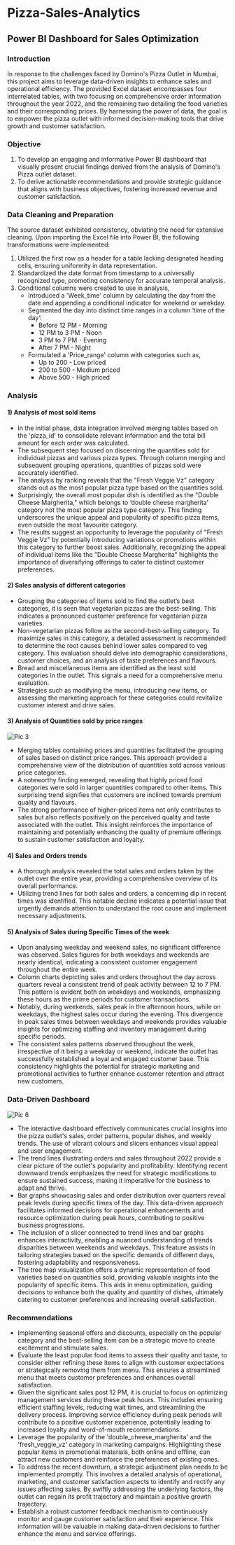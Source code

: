 # Pizza-Sales-Analytics
## Power BI Dashboard for Sales Optimization
### Introduction
In response to the challenges faced by Domino's Pizza Outlet in Mumbai, this project aims to leverage data-driven insights to enhance sales and operational efficiency. The provided Excel dataset encompasses four interrelated tables, with two focusing on comprehensive order information throughout the year 2022, and the remaining two detailing the food varieties and their corresponding prices. By harnessing the power of data, the goal is to empower the pizza outlet with informed decision-making tools that drive growth and customer satisfaction.
### Objective
1)	To develop an engaging and informative Power BI dashboard that visually present crucial findings derived from the analysis of Domino's Pizza outlet dataset.
2)	To derive actionable recommendations and provide strategic guidance that aligns with business objectives, fostering increased revenue and customer satisfaction.
### Data Cleaning and Preparation
The source dataset exhibited consistency, obviating the need for extensive cleaning. Upon importing the Excel file into Power BI, the following transformations were implemented: 
1) Utilized the first row as a header for a table lacking designated heading cells, ensuring uniformity in data representation.
2) Standardized the date format from timestamp to a universally recognized type, promoting consistency for accurate temporal analysis. 
3) Conditional columns were created to use in analysis,
   - Introduced a 'Week_time' column by calculating the day from the date and appending a conditional indicator for weekend or weekday. 
   - Segmented the day into distinct time ranges in a column ‘time of the day’: 
       -  Before 12 PM - Morning
       -  12 PM to 3 PM - Noon
       -  3 PM to 7 PM - Evening
       -  After 7 PM - Night	
   - Formulated a 'Price_range' column with categories such as, 
      - Up to 200 - Low priced 	
      - 200 to 500 - Medium priced 
      - Above 500 - High priced
### Analysis
#### 1) Analysis of most sold items
 	  
*	In the initial phase, data integration involved merging tables based on the 'pizza_id' to consolidate relevant information and the total bill amount for each order was calculated.
*	The subsequent step focused on discerning the quantities sold for individual pizzas and various pizza types. Through column merging and subsequent grouping operations, quantities of pizzas sold were accurately identified. 
*	The analysis by ranking reveals that the "Fresh Veggie Vz" category stands out as the most popular pizza type based on the quantities sold. 
*	Surprisingly, the overall most popular dish is identified as the "Double Cheese Margherita," which belongs to ‘double cheese margherita’ category not the most popular pizza type category. This finding underscores the unique appeal and popularity of specific pizza items, even outside the most favourite category.
*	The results suggest an opportunity to leverage the popularity of "Fresh Veggie Vz" by potentially introducing variations or promotions within this category to further boost sales. Additionally, recognizing the appeal of individual items like the "Double Cheese Margherita" highlights the importance of diversifying offerings to cater to distinct customer preferences.

#### 2) Sales analysis of different categories 
 	 
*	Grouping the categories of items sold to find the outlet’s best categories, it is seen that vegetarian pizzas are the best-selling. This indicates a pronounced customer preference for vegetarian pizza varieties.
*	Non-vegetarian pizzas follow as the second-best-selling category. To maximize sales in this category, a detailed assessment is recommended to determine the root causes behind lower sales compared to veg category. This evaluation should delve into demographic considerations, customer choices, and an analysis of taste preferences and flavours. 
*	Bread and miscellaneous items are identified as the least sold categories in the outlet. This signals a need for a comprehensive menu evaluation. 
*	Strategies such as modifying the menu, introducing new items, or assessing the marketing approach for these categories could revitalize customer interest and drive sales.

#### 3) Analysis of Quantities sold by price ranges
![Pic 3](https://github.com/Naveena-Projects/Exploratory-Data-Analysis/assets/156399143/ef493458-3969-4694-b989-e807d22c1298)
 		 
*	Merging tables containing prices and quantities facilitated the grouping of sales based on distinct price ranges. This approach provided a comprehensive view of the distribution of quantities sold across various price categories. 
*	A noteworthy finding emerged, revealing that highly priced food categories were sold in larger quantities compared to other items. This surprising trend signifies that customers are inclined towards premium quality and flavours.
*	The strong performance of higher-priced items not only contributes to sales but also reflects positively on the perceived quality and taste associated with the outlet. This insight reinforces the importance of maintaining and potentially enhancing the quality of premium offerings to sustain customer satisfaction and loyalty.

#### 4) Sales and Orders trends		
 
*	A thorough analysis revealed the total sales and orders taken by the outlet over the entire year, providing a comprehensive overview of its overall performance. 
*	Utilizing trend lines for both sales and orders, a concerning dip in recent times was identified. This notable decline indicates a potential issue that urgently demands attention to understand the root cause and implement necessary adjustments.

#### 5) Analysis of Sales during Specific Times of the week
      
*	Upon analysing weekday and weekend sales, no significant difference was observed. Sales figures for both weekdays and weekends are nearly identical, indicating a consistent customer engagement throughout the entire week.
*	Column charts depicting sales and orders throughout the day across quarters reveal a consistent trend of peak activity between 12 to 7 PM. This pattern is evident both on weekdays and weekends, emphasizing these hours as the prime periods for customer transactions. 
*	Notably, during weekends, sales peak in the afternoon hours, while on weekdays, the highest sales occur during the evening. This divergence in peak sales times between weekdays and weekends provides valuable insights for optimizing staffing and inventory management during specific periods. 
*	The consistent sales patterns observed throughout the week, irrespective of it being a weekday or weekend, indicate the outlet has successfully established a loyal and engaged customer base. This consistency highlights the potential for strategic marketing and promotional activities to further enhance customer retention and attract new customers.

### Data-Driven Dashboard
![Pic 6](https://github.com/Naveena-Projects/Exploratory-Data-Analysis/assets/156399143/51460df9-4f74-4cc4-9a83-00cb35428508)
 
*	The interactive dashboard effectively communicates crucial insights into the pizza outlet's sales, order patterns, popular dishes, and weekly trends. The use of vibrant colours and slicers enhances visual appeal and user engagement.
*	The trend lines illustrating orders and sales throughout 2022 provide a clear picture of the outlet's popularity and profitability. Identifying recent downward trends emphasizes the need for strategic modifications to ensure sustained success, making it imperative for the business to adapt and thrive. 
*	Bar graphs showcasing sales and order distribution over quarters reveal peak levels during specific times of the day. This data-driven approach facilitates informed decisions for operational enhancements and resource optimization during peak hours, contributing to positive business progressions. 
*	The inclusion of a slicer connected to trend lines and bar graphs enhances interactivity, enabling a nuanced understanding of trends disparities between weekends and weekdays. This feature assists in tailoring strategies based on the specific demands of different days, fostering adaptability and responsiveness.
*	The tree map visualization offers a dynamic representation of food varieties based on quantities sold, providing valuable insights into the popularity of specific items. This aids in menu optimization, guiding decisions to enhance both the quality and quantity of dishes, ultimately catering to customer preferences and increasing overall satisfaction. 

### Recommendations

*	Implementing seasonal offers and discounts, especially on the popular category and the best-selling item can be a strategic move to create excitement and stimulate sales.
*	Evaluate the least popular food items to assess their quality and taste, to consider either refining these items to align with customer expectations or strategically removing them from menu. This ensures a streamlined menu that meets customer preferences and enhances overall satisfaction. 
*	Given the significant sales post 12 PM, it is crucial to focus on optimizing management services during these peak hours. This includes ensuring efficient staffing levels, reducing wait times, and streamlining the delivery process. Improving service efficiency during peak periods will contribute to a positive customer experience, potentially leading to increased loyalty and word-of-mouth recommendations.
*	Leverage the popularity of the 'double_cheese_margherita' and the 'fresh_veggie_vz' category in marketing campaigns. Highlighting these popular items in promotional materials, both online and offline, can attract new customers and reinforce the preferences of existing ones.
*	To address the recent downturn, a strategic adjustment plan needs to be implemented promptly. This involves a detailed analysis of operational, marketing, and customer satisfaction aspects to identify and rectify any issues affecting sales. By swiftly addressing the underlying factors, the outlet can regain its profit trajectory and maintain a positive growth trajectory. 
*	Establish a robust customer feedback mechanism to continuously monitor and gauge customer satisfaction and their experience. This information will be valuable in making data-driven decisions to further enhance the menu and service offerings.
